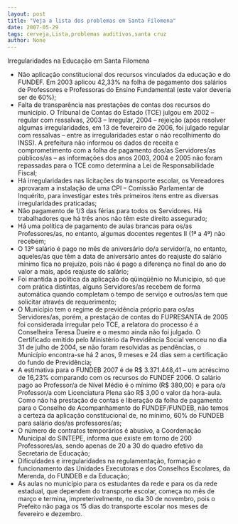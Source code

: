 ```yaml
---
layout: post
title: "Veja a lista dos problemas em Santa Filomena"
date: 2007-05-29
tags: cerveja,Lista,problemas auditivos,santa cruz
author: None
---
```

Irregularidades na Educa&ccedil;&atilde;o em Santa Filomena
- N&atilde;o aplica&ccedil;&atilde;o constitucional dos recursos vinculados da educa&ccedil;&atilde;o e do FUNDEF. Em 2003 aplicou 42,33% na folha de pagamento dos sal&aacute;rios de Professores e Professoras do Ensino Fundamental (este valor deveria ser de 60%);
- Falta de transpar&ecirc;ncia nas presta&ccedil;&otilde;es de contas dos recursos do munic&iacute;pio. O Tribunal de Contas do Estado (TCE) julgou em 2002 &ndash; regular com ressalvas, 2003 &ndash; Irregular, 2004 &ndash; rejei&ccedil;&atilde;o (ap&oacute;s resolver algumas irregularidades, em 13 de fevereiro de 2006, foi julgado regular com ressalvas &ndash; entre as irregularidades estar o n&atilde;o recolhimento do INSS). A prefeitura n&atilde;o informou os dados de receita e comprometimento com a folha de pagamento dos/as Servidores/as p&uacute;blicos/as &ndash; as informa&ccedil;&otilde;es dos anos 2003, 2004 e 2005 n&atilde;o foram repassadas para o TCE como determina a Lei de Responsabilidade Fiscal;
- H&aacute; irregularidades nas licita&ccedil;&otilde;es do transporte escolar, os Vereadores aprovaram a instala&ccedil;&atilde;o de uma CPI &ndash; Comiss&atilde;o Parlamentar de Inqu&eacute;rito, para investigar estes tr&ecirc;s primeiros itens entre as diversas irregularidades praticadas;
- N&atilde;o pagamento de 1/3 das f&eacute;rias para todos os Servidores. H&aacute; trabalhadores que h&aacute; tr&ecirc;s anos n&atilde;o t&ecirc;m este direito assegurado;
- H&aacute; uma pol&iacute;tica de pagamento de aulas brancas para os/as Professores/as, no entanto, algumas docentes regentes II (1&ordf; a 4&ordf;) n&atilde;o recebem;
- O 13&ordm; sal&aacute;rio &eacute; pago no m&ecirc;s de anivers&aacute;rio do/a servidor/a, no entanto, aqueles/as que t&ecirc;m a data de anivers&aacute;rio antes do reajuste do sal&aacute;rio m&iacute;nimo fica no preju&iacute;zo, pois n&atilde;o &eacute; pago a diferen&ccedil;a no final do ano do valor a mais, ap&oacute;s reajuste do sal&aacute;rio;
- Foi mantida a pol&iacute;tica da aplica&ccedil;&atilde;o do q&uuml;inq&uuml;&ecirc;nio no Munic&iacute;pio, s&oacute; que com pr&aacute;tica distintas, alguns Servidores/as recebem de forma autom&aacute;tica quando completam o tempo de servi&ccedil;o e outros/as tem que solicitar atrav&eacute;s de requerimento;
- O Munic&iacute;pio tem o regime de previd&ecirc;ncia pr&oacute;prio para os/as Servidores/as, por&eacute;m, a presta&ccedil;&atilde;o de contas do FUPRESANTA de 2005 foi considerada irregular pelo TCE, a relatora do processo &eacute; a Conselheira Teresa Dueire e o mesmo ainda n&atilde;o foi julgado. O Certificado emitido pelo Minist&eacute;rio da Previd&ecirc;ncia Social venceu no dia 31 de julho de 2004, se n&atilde;o foram resolvidas as pend&ecirc;ncias, o Munic&iacute;pio encontra-se h&aacute; 2 anos, 9 meses e 24 dias sem a certifica&ccedil;&atilde;o do fundo de Previd&ecirc;ncia;
- A estimativa para o FUNDEB 2007 &eacute; de R$ 3.371.448,41 &ndash; um acr&eacute;scimo de 16,23% comparando com os recursos do FUNDEF 2006. O sal&aacute;rio pago ao Professor/a de N&iacute;vel M&eacute;dio &eacute; o m&iacute;nimo (R$ 380,00) e para o/a Professor/a com Licenciatura Plena s&atilde;o R$ 3,00 o valor da hora-aula. Como n&atilde;o h&aacute; presta&ccedil;&atilde;o de contas e libera&ccedil;&atilde;o da folha de pagamento para o Conselho de Acompanhamento do FUNDEF/FUNDEB, n&atilde;o temos a certeza da aplica&ccedil;&atilde;o constitucional de, no m&iacute;nimo, 60% do FUNDEB para sal&aacute;rio dos/as professores/as;
- O n&uacute;mero de contratos tempor&aacute;rios &eacute; abusivo, a Coordena&ccedil;&atilde;o Municipal do SINTEPE, informa que existe em torno de 200 Professores/as, sendo apenas de 20 a 30 do quadro efetivo da Secretaria de Educa&ccedil;&atilde;o;
- Dificuldades e irregularidades na regulamenta&ccedil;&atilde;o, forma&ccedil;&atilde;o e funcionamento das Unidades Executoras e dos Conselhos Escolares, da Merenda, do FUNDEB e da Educa&ccedil;&atilde;o;
- As aulas no munic&iacute;pio para os estudantes da rede e para os da rede estadual, que dependem do transporte escolar, come&ccedil;a no m&ecirc;s de mar&ccedil;o e termina, impreterivelmente, no dia 30 de novembro, pois o Prefeito n&atilde;o paga os 15 dias do transporte escolar nos meses de fevereiro e dezembro. 